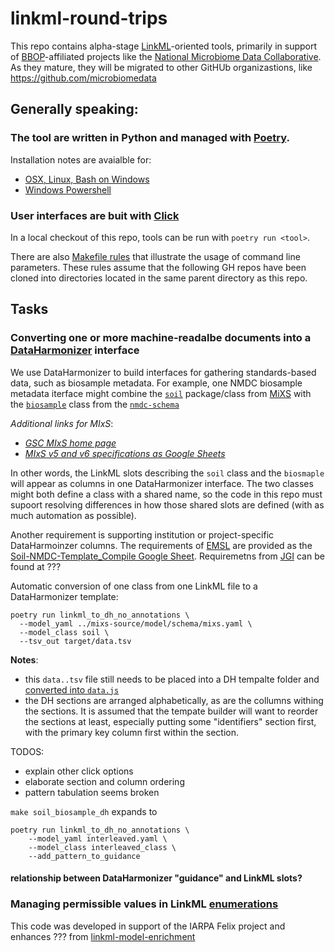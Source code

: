# linkml-round-trips

This repo contains alpha-stage [LinkML](https://linkml.io/)-oriented tools, primarily in support of [BBOP](http://www.berkeleybop.org/index.html)-affiliated projects like the [National Microbiome Data Collaborative](https://microbiomedata.org/). As they mature, they will be migrated to other GitHUb organizastions, like https://github.com/microbiomedata

## Generally speaking:
### The tool are written in Python and managed with [Poetry](https://python-poetry.org/). 
Installation notes are avaialble for:
- [OSX, Linux, Bash on Windows](https://python-poetry.org/docs/#osx--linux--bashonwindows-install-instructions)
- [Windows Powershell](https://python-poetry.org/docs/#windows-powershell-install-instructions)

### User interfaces are buit with [Click](https://click.palletsprojects.com/)
In a local checkout of this repo, tools can be run with `poetry run <tool>`.

There are also [Makefile rules](Makefile) that illustrate the usage of command line parameters. These rules assume that the following GH repos have been cloned into  directories located in the same parent directory as this repo.


## Tasks

### Converting one or more machine-readalbe documents into a [DataHarmonizer](https://github.com/cidgoh/DataHarmonizer) interface
We use DataHarmonizer to build interfaces for gathering standards-based data, such as biosample metadata. For example, one NMDC biosample metadata iterface might combine the [`soil`](https://cmungall.github.io/mixs-source/Soil/#class-soil) package/class from [MiXS](https://github.com/cmungall/mixs-source) with the [`biosample`](https://microbiomedata.github.io/nmdc-schema/Biosample/#class-biosample) class from the [`nmdc-schema`](https://github.com/microbiomedata/nmdc-schema)

_Additional links for MIxS_:
- [_GSC MIxS home page_](https://gensc.org/mixs/)
- [_MIxS v5 and v6 specifications as Google Sheets_](https://docs.google.com/spreadsheets/d/1QDeeUcDqXes69Y2RjU2aWgOpCVWo5OVsBX9MKmMqi_o/edit#gid=178015749)

In other words, the LinkML slots describing the `soil` class and the `biosmaple` will appear as columns in one DataHarmonizer interface. The two classes might both define a class with a shared name, so the code in this repo must supoort resolving differences in how those shared slots are defined (with as much automation as possible).

Another requirement is supporting institution or project-specific DataHarmoinzer columns. The requirements of [EMSL](https://www.emsl.pnnl.gov/) are provided as the [Soil-NMDC-Template_Compile Google Sheet](https://docs.google.com/spreadsheets/d/1pSmxX6XGOxmoA7S7rKyj5OaEl3PmAl4jAOlROuNHrU0/edit#gid=0). Requiremetns from [JGI](https://jgi.doe.gov/) can be found at ???



Automatic conversion of one class from one LinkML file to a DataHarmonizer template:

```shell
poetry run linkml_to_dh_no_annotations \
  --model_yaml ../mixs-source/model/schema/mixs.yaml \
  --model_class soil \
  --tsv_out target/data.tsv
```

**Notes**:
- this `data..tsv` file still needs to be placed into a DH tempalte folder and [converted into `data.js`](https://github.com/cidgoh/DataHarmonizer/blob/master/script/make_data.py)
- the DH sections are arranged alphabetically, as are the collumns withing the sections. It is assumed that the tempate builder will want to reorder the sections at least, especially putting some "identifiers" section first, with the primary key column first within the section.

TODOS:
- explain other click options
- elaborate section and column ordering
- pattern tabulation seems broken

`make soil_biosample_dh` expands to

```shell
poetry run linkml_to_dh_no_annotations \
	--model_yaml interleaved.yaml \
	--model_class interleaved_class \
	--add_pattern_to_guidance
```
  
#### relationship between DataHarmonizer "guidance" and LinkML slots?

### Managing permissible values in LinkML [enumerations](https://linkml.io/linkml-model/docs/EnumDefinition/)
This code was developed in support of the IARPA Felix project and enhances ??? from [linkml-model-enrichment](https://github.com/linkml/linkml-model-enrichment)

